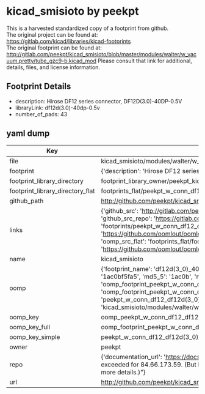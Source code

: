 # kicad_smisioto by peekpt  
This is a harvested standardized copy of a footprint from github.  
The original project can be found at:  
https://gitlab.com/kicad/libraries/kicad-footprints  
The original footprint can be found at:
http://gitlab.com/peekpt/kicad_smisioto/blob/master/modules/walter/w_vacuum.pretty/tube_gzc9-b.kicad_mod
Please consult that link for additional, details, files, and license information.  
## Footprint Details
* description: Hirose DF12 series connector, DF12D(3.0)-40DP-0.5V  
* libraryLink: df12d(3.0)-40dp-0.5v  
* number_of_pads: 43  
## yaml dump  
| Key | Value |  
| --- | --- |  
| file | kicad_smisioto/modules/walter/w_conn_df12.pretty/df12d(3.0)-40dp-0.5v.kicad_mod |  
| footprint | {'description': 'Hirose DF12 series connector, DF12D(3.0)-40DP-0.5V', 'libraryLink': 'df12d(3.0)-40dp-0.5v', 'number_of_pads': 43} |  
| footprint_library_directory | footprint_library_owner/peekpt_kicad_smisioto |  
| footprint_library_directory_flat | footprints_flat/peekpt_w_conn_df12_df12d(3_0)_40dp_0_5v/working |  
| github_path | http://github.com/peekpt/kicad_smisioto/blob/master/modules/walter/w_conn_df12.pretty/df12d(3.0)-40dp-0.5v.kicad_mod |  
| links | {'github_src': 'http://gitlab.com/peekpt/kicad_smisioto/blob/master/modules/walter/w_vacuum.pretty/tube_gzc9-b.kicad_mod', 'github_src_repo': 'https://gitlab.com/kicad/libraries/kicad-footprints', 'oomp_bot': 'footprints/peekpt_w_conn_df12_df12d(3_0)_40dp_0_5v/working', 'oomp_bot_github': 'https://github.com/oomlout/oomlout_oomp_footprint_bot/tree/main/footprints/peekpt_w_conn_df12_df12d(3_0)_40dp_0_5v/working', 'oomp_src_flat': 'footprints_flat/footprints_flat/peekpt_w_conn_df12_df12d(3_0)_40dp_0_5v/working', 'oomp_src_flat_github': 'https://github.com/oomlout/oomlout_oomp_footprint_src/tree/main/footprints_flat/peekpt_w_conn_df12_df12d(3_0)_40dp_0_5v/working'} |  
| name | kicad_smisioto |  
| oomp | {'footprint_name': 'df12d(3_0)_40dp_0_5v', 'library_name': 'w_conn_df12', 'md5': '1ac0bf5fa5fef1918ac968d90218d3f7', 'md5_10': '1ac0bf5fa5', 'md5_5': '1ac0b', 'md5_6': '1ac0bf', 'oomp_key': 'oomp_peekpt_w_conn_df12_df12d(3_0)_40dp_0_5v', 'oomp_key_extra': 'oomp_footprint_peekpt_w_conn_df12_df12d(3_0)_40dp_0_5v', 'oomp_key_full': 'oomp_footprint_peekpt_w_conn_df12_df12d(3_0)_40dp_0_5v_1ac0bf', 'oomp_key_simple': 'peekpt_w_conn_df12_df12d(3_0)_40dp_0_5v', 'original_filename': 'kicad_smisioto/modules/walter/w_conn_df12.pretty/df12d(3.0)-40dp-0.5v.kicad_mod', 'owner_name': 'peekpt'} |  
| oomp_key | oomp_peekpt_w_conn_df12_df12d(3_0)_40dp_0_5v |  
| oomp_key_full | oomp_footprint_peekpt_w_conn_df12_df12d(3_0)_40dp_0_5v |  
| oomp_key_simple | peekpt_w_conn_df12_df12d(3_0)_40dp_0_5v |  
| owner | peekpt |  
| repo | {'documentation_url': 'https://docs.github.com/rest/overview/resources-in-the-rest-api#rate-limiting', 'message': "API rate limit exceeded for 84.66.173.59. (But here's the good news: Authenticated requests get a higher rate limit. Check out the documentation for more details.)"} |  
| url | http://github.com/peekpt/kicad_smisioto |  

